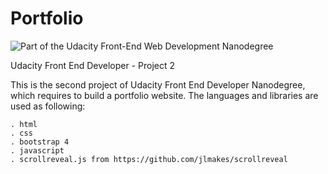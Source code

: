 # Portfolio

![Part of the Udacity Front-End Web Development Nanodegree](https://img.shields.io/badge/Udacity-Front--End%20Web%20Developer%20Nanodegree-02b3e4.svg)

Udacity Front End Developer - Project 2

This is the second project of Udacity Front End Developer Nanodegree, which requires to build a portfolio website. The languages and libraries are used as following:

	. html
	. css
	. bootstrap 4
	. javascript
	. scrollreveal.js from https://github.com/jlmakes/scrollreveal
